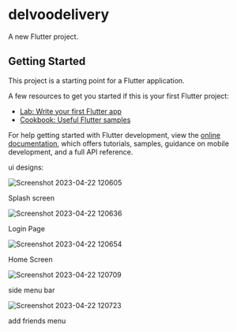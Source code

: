 # delvoodelivery

A new Flutter project.

## Getting Started

This project is a starting point for a Flutter application.

A few resources to get you started if this is your first Flutter project:

- [Lab: Write your first Flutter app](https://docs.flutter.dev/get-started/codelab)
- [Cookbook: Useful Flutter samples](https://docs.flutter.dev/cookbook)

For help getting started with Flutter development, view the
[online documentation](https://docs.flutter.dev/), which offers tutorials,
samples, guidance on mobile development, and a full API reference.

ui designs:

![Screenshot 2023-04-22 120605](https://user-images.githubusercontent.com/110098871/233767328-1444437e-8711-474c-9a6c-c8a080a40bc5.png)

Splash screen

![Screenshot 2023-04-22 120636](https://user-images.githubusercontent.com/110098871/233767342-2429cb3f-37d3-48a6-81b4-ac0811963c4e.png)

Login Page

![Screenshot 2023-04-22 120654](https://user-images.githubusercontent.com/110098871/233767350-bebe5c48-7835-4127-bd4b-72f9dbb752c9.png)

Home Screen

![Screenshot 2023-04-22 120709](https://user-images.githubusercontent.com/110098871/233767360-76c3a9dd-4195-4aef-ac22-aaa4d6284cf6.png)

side menu bar

![Screenshot 2023-04-22 120723](https://user-images.githubusercontent.com/110098871/233767367-4136bfc8-6a8f-4f4e-8a55-426750ce57df.png)

add friends menu
